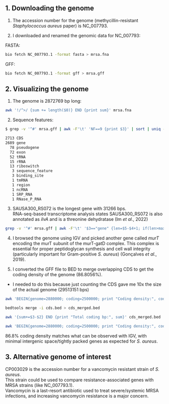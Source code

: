 ## 1. Downloading the genome
1. The accession number for the genome (methycillin-resistant *Staphylococcus aureus* paper) is NC_007793.

2. I downloaded and renamed the genomic data for NC_007793:

FASTA:

```bash
bio fetch NC_007793.1 -format fasta > mrsa.fna
```
GFF:
```bash
bio fetch NC_007793.1 -format gff > mrsa.gff
```

## 2. Visualizing the genome 

1. The genome is 2872769 bp long:

```bash
awk '!/^>/ {sum += length($0)} END {print sum}' mrsa.fna
```
2. Sequence features:

```bash
$ grep -v '^#' mrsa.gff | awk -F'\t' 'NF==9 {print $3}' | sort | uniq -c | sort -nr

2713 CDS
2689 gene
  78 pseudogene
  72 exon
  52 tRNA
  15 rRNA
  13 riboswitch
   3 sequence_feature
   3 binding_site
   1 tmRNA
   1 region
   1 ncRNA
   1 SRP_RNA
   1 RNase_P_RNA
```

3. SAUSA300_RS072 is the longest gene with 31266 bps. <br>
RNA-seq-based transcriptome analysis states SAUSA300_RS072 is also annotated as *ilvA* and is a threonine dehydratase (Im *et al*., 2022)

```bash
grep -v '^#' mrsa.gff | awk -F'\t' '$3=="gene" {len=$5-$4+1; if(len>max){max=len; id=$9}} END {print "Longest gene:", id, "Length:", max}'
```

4. I browsed the genome using IGV and picked another gene called *murT* encoding the murT subunit of the murT-gatD complex. This complex is essential for proper peptidoglycan synthesis and cell wall integrity (particularly important for Gram-positive *S. aureus*) (Gonçalves *et al*., 2019).

5. I converted the GFF file to BED to merge overlapping CDS to get the coding density of the genome (86.8056%). <br> 
-   I needed to do this because just counting the CDS gave me 10x the size of the actual genome (29513151 bps)

```bash
awk 'BEGIN{genome=2880000; coding=2500000; print "Coding density:", coding/genome*100 "%"}'

bedtools merge -i cds.bed > cds_merged.bed

awk '{sum+=$3-$2} END {print "Total coding bp:", sum}' cds_merged.bed

awk 'BEGIN{genome=2880000; coding=2500000; print "Coding density:", coding/genome*100 "%"}'
```
86.8% coding density matches what can be observed with IGV, with minimal intergenic space/tightly packed genes as expected for *S. aureus*. 

## 3. Alternative genome of interest

CP003029 is the accession number for a vancomycin resistant strain of *S. aureus*. <br>
This strain could be used to compare resistance-associated genes with MRSA strains (like NC_007793.1). <br>
Vancomycin is a last-resort antibiotic used to treat severe/systemic MRSA infections, and increasing vancomycin resistance is a major concern. 